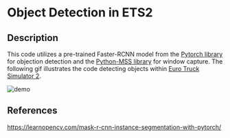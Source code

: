 # Object Detection in ETS2

## Description
This code utilizes a pre-trained Faster-RCNN model from the [Pytorch library](https://github.com/pytorch/pytorch) for objection detection and the [Python-MSS library](https://github.com/BoboTiG/python-mss) for window capture. The following gif illustrates the code detecting objects within [Euro Truck Simulator 2](https://eurotrucksimulator2.com/).

![demo](https://user-images.githubusercontent.com/46308210/132436541-c2645913-3ada-4bd6-a69a-305dae08c044.gif)

## References
https://learnopencv.com/mask-r-cnn-instance-segmentation-with-pytorch/
